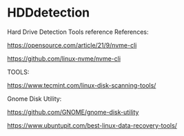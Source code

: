 # HDDdetection
Hard Drive Detection Tools reference
References:

https://opensource.com/article/21/9/nvme-cli

https://github.com/linux-nvme/nvme-cli


TOOLS:

https://www.tecmint.com/linux-disk-scanning-tools/

Gnome Disk Utility:

https://github.com/GNOME/gnome-disk-utility

https://www.ubuntupit.com/best-linux-data-recovery-tools/

